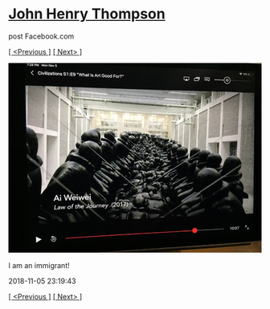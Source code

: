 # [John Henry Thompson](../README.md)
post Facebook.com

[[ <Previous ]](2019-08-23-1.md) [[ Next> ]](2018-11-05-2.md)

[![](../media/2018-11-05/Timeline-Photos-I-am-an-immigrant.jpg)](../README.md)

I am an immigrant!

2018-11-05 23:19:43

[[ <Previous ]](2019-08-23-1.md) [[ Next> ]](2018-11-05-2.md)